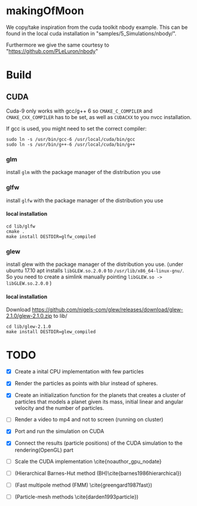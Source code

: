 # makingOfMoon

We copy/take inspiration from the cuda toolkit nbody example. This can be found in the local cuda installation in "samples/5_Simulations/nbody/".

Furthermore we give the same courtesy to "https://github.com/PLeLuron/nbody"

# Build

## CUDA

Cuda-9 only works with gcc/g++ 6 so `CMAKE_C_COMPILER` and `CMAKE_CXX_COMPILER` has to be set, 
as well as `CUDACXX` to you nvcc installation.

If gcc is used, you might need to set the correct compiler:

    sudo ln -s /usr/bin/gcc-6 /usr/local/cuda/bin/gcc
    sudo ln -s /usr/bin/g++-6 /usr/local/cuda/bin/g++

### glm

install `glm` with the package manager of the distribution you use

### glfw

install `glfw` with the package manager of the distribution you use

#### local installation

    cd lib/glfw
    cmake .
    make install DESTDIR=glfw_compiled

### glew

install glew with the package manager of the distribution you use.
(under ubuntu 17.10 apt installs `libGLEW.so.2.0.0` to `/usr/lib/x86_64-linux-gnu/`.
 So you need to create a simlink manually pointing `libGLEW.so -> libGLEW.so.2.0.0` )


#### local installation

Download https://github.com/nigels-com/glew/releases/download/glew-2.1.0/glew-2.1.0.zip to lib/

    cd lib/glew-2.1.0
    make install DESTDIR=glew_compiled


# TODO

- [x] Create a inital CPU implementation with few particles
- [x] Render the particles as points with blur instead of spheres.
- [x] Create an initialization function for the planets that creates a cluster of particles that models a planet given its mass, initial linear and angular velocity and the number of particles.
- [ ] Render a video to mp4 and not to screen (running on cluster)
- [x] Port and run the simulation on CUDA
- [x] Connect the results (particle positions) of the CUDA simulation to the rendering(OpenGL) part
- [ ] Scale the CUDA implementation \cite{noauthor_gpu_nodate}

- [ ] (Hierarchical Barnes-Hut method (BH)\cite{barnes1986hierarchical})
- [ ] (Fast multipole method (FMM) \cite{greengard1987fast})
- [ ] (Particle-mesh methods \cite{darden1993particle})
